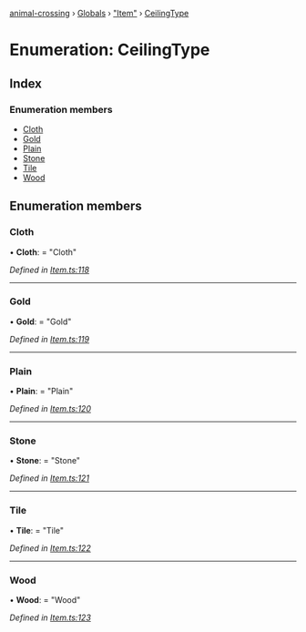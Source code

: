 [animal-crossing](../README.md) › [Globals](../globals.md) › ["Item"](../modules/_item_.md) › [CeilingType](_item_.ceilingtype.md)

# Enumeration: CeilingType

## Index

### Enumeration members

* [Cloth](_item_.ceilingtype.md#cloth)
* [Gold](_item_.ceilingtype.md#gold)
* [Plain](_item_.ceilingtype.md#plain)
* [Stone](_item_.ceilingtype.md#stone)
* [Tile](_item_.ceilingtype.md#tile)
* [Wood](_item_.ceilingtype.md#wood)

## Enumeration members

###  Cloth

• **Cloth**: = "Cloth"

*Defined in [Item.ts:118](https://github.com/Norviah/animal-crossing/blob/4ad5c16/module/types/Item.ts#L118)*

___

###  Gold

• **Gold**: = "Gold"

*Defined in [Item.ts:119](https://github.com/Norviah/animal-crossing/blob/4ad5c16/module/types/Item.ts#L119)*

___

###  Plain

• **Plain**: = "Plain"

*Defined in [Item.ts:120](https://github.com/Norviah/animal-crossing/blob/4ad5c16/module/types/Item.ts#L120)*

___

###  Stone

• **Stone**: = "Stone"

*Defined in [Item.ts:121](https://github.com/Norviah/animal-crossing/blob/4ad5c16/module/types/Item.ts#L121)*

___

###  Tile

• **Tile**: = "Tile"

*Defined in [Item.ts:122](https://github.com/Norviah/animal-crossing/blob/4ad5c16/module/types/Item.ts#L122)*

___

###  Wood

• **Wood**: = "Wood"

*Defined in [Item.ts:123](https://github.com/Norviah/animal-crossing/blob/4ad5c16/module/types/Item.ts#L123)*
